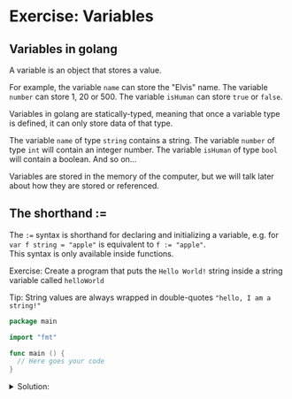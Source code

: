 # Exercise: Variables

## Variables in golang

A variable is an object that stores a value.

For example, the variable `name` can store the "Elvis" name.
The variable `number` can store 1, 20 or 500.
The variable `isHuman` can store `true` or `false`.

Variables in golang are statically-typed, meaning that once a variable type is defined, it can only store data of that type.

The variable `name` of type `string` contains a string.
The variable `number` of type `int` will contain an integer number.
The variable `isHuman` of type `bool` will contain a boolean.
And so on...

Variables are stored in the memory of the computer, but we will talk later about how they are stored or referenced.

## The shorthand :=

The `:=` syntax is shorthand for declaring and initializing a variable, e.g. for `var f string = "apple"` is equivalent to `f := "apple"`.  
This syntax is only available inside functions.  

Exercise: Create a program that puts the `Hello World!` string inside a string variable called `helloWorld`

Tip: String values are always wrapped in double-quotes `"hello, I am a string!"`

```go
package main

import "fmt"

func main () {
  // Here goes your code
}
```

<details>
<summary> Solution: </summary>

```go
package main

import "fmt"

func main() {
  // Creating new variable called helloWorld
  var helloWorld string
  helloWorld = "Hello World!"
  // Print the variable
  fmt.Println(helloWorld)
}

// To run the program:
// - go run solution.go
```

</details>
